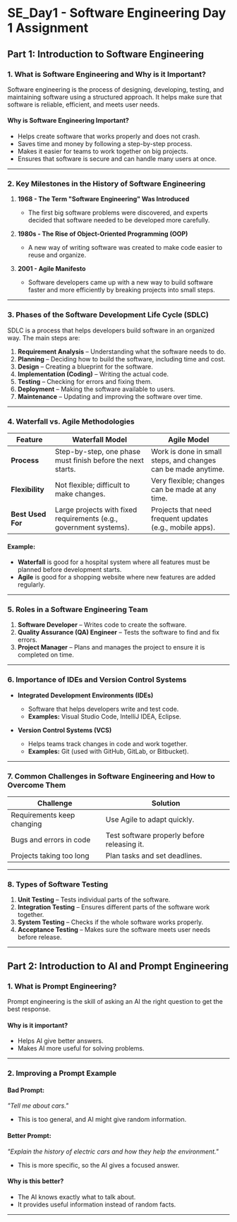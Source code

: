 # **SE_Day1 - Software Engineering Day 1 Assignment**

## **Part 1: Introduction to Software Engineering**

### **1. What is Software Engineering and Why is it Important?**

Software engineering is the process of designing, developing, testing, and maintaining software using a structured approach. It helps make sure that software is reliable, efficient, and meets user needs.

#### **Why is Software Engineering Important?**
- Helps create software that works properly and does not crash.
- Saves time and money by following a step-by-step process.
- Makes it easier for teams to work together on big projects.
- Ensures that software is secure and can handle many users at once.

---

### **2. Key Milestones in the History of Software Engineering**

1. **1968 - The Term "Software Engineering" Was Introduced**  
   - The first big software problems were discovered, and experts decided that software needed to be developed more carefully.

2. **1980s - The Rise of Object-Oriented Programming (OOP)**  
   - A new way of writing software was created to make code easier to reuse and organize.

3. **2001 - Agile Manifesto**  
   - Software developers came up with a new way to build software faster and more efficiently by breaking projects into small steps.

---

### **3. Phases of the Software Development Life Cycle (SDLC)**

SDLC is a process that helps developers build software in an organized way. The main steps are:

1. **Requirement Analysis** – Understanding what the software needs to do.
2. **Planning** – Deciding how to build the software, including time and cost.
3. **Design** – Creating a blueprint for the software.
4. **Implementation (Coding)** – Writing the actual code.
5. **Testing** – Checking for errors and fixing them.
6. **Deployment** – Making the software available to users.
7. **Maintenance** – Updating and improving the software over time.

---

### **4. Waterfall vs. Agile Methodologies**

| Feature  | Waterfall Model  | Agile Model  |
|----------|-----------------|-------------|
| **Process**  | Step-by-step, one phase must finish before the next starts. | Work is done in small steps, and changes can be made anytime. |
| **Flexibility**  | Not flexible; difficult to make changes. | Very flexible; changes can be made at any time. |
| **Best Used For**  | Large projects with fixed requirements (e.g., government systems). | Projects that need frequent updates (e.g., mobile apps). |

#### **Example:**
- **Waterfall** is good for a hospital system where all features must be planned before development starts.
- **Agile** is good for a shopping website where new features are added regularly.

---

### **5. Roles in a Software Engineering Team**

1. **Software Developer** – Writes code to create the software.
2. **Quality Assurance (QA) Engineer** – Tests the software to find and fix errors.
3. **Project Manager** – Plans and manages the project to ensure it is completed on time.

---

### **6. Importance of IDEs and Version Control Systems**

- **Integrated Development Environments (IDEs)**
  - Software that helps developers write and test code.
  - **Examples:** Visual Studio Code, IntelliJ IDEA, Eclipse.

- **Version Control Systems (VCS)**
  - Helps teams track changes in code and work together.
  - **Examples:** Git (used with GitHub, GitLab, or Bitbucket).

---

### **7. Common Challenges in Software Engineering and How to Overcome Them**

| Challenge  | Solution  |
|------------|----------|
| Requirements keep changing | Use Agile to adapt quickly. |
| Bugs and errors in code | Test software properly before releasing it. |
| Projects taking too long | Plan tasks and set deadlines. |

---

### **8. Types of Software Testing**

1. **Unit Testing** – Tests individual parts of the software.
2. **Integration Testing** – Ensures different parts of the software work together.
3. **System Testing** – Checks if the whole software works properly.
4. **Acceptance Testing** – Makes sure the software meets user needs before release.

---

## **Part 2: Introduction to AI and Prompt Engineering**

### **1. What is Prompt Engineering?**

Prompt engineering is the skill of asking an AI the right question to get the best response.

#### **Why is it important?**
- Helps AI give better answers.
- Makes AI more useful for solving problems.

---

### **2. Improving a Prompt Example**

#### **Bad Prompt:**  
*"Tell me about cars."*  
- This is too general, and AI might give random information.

#### **Better Prompt:**  
*"Explain the history of electric cars and how they help the environment."*  
- This is more specific, so the AI gives a focused answer.

#### **Why is this better?**
- The AI knows exactly what to talk about.
- It provides useful information instead of random facts.

---

